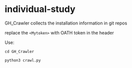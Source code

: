 # individual-study

GH_Crawler collects the installation information in git repos


replace the `<Mytoken>` with OATH token in the header


Use: 


`cd GH_Crawler`


`python3 crawl.py`
